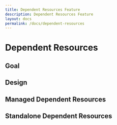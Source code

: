 ```yaml
---
title: Dependent Resources Feature
description: Dependent Resources Feature
layout: docs
permalink: /docs/dependent-resources
---
```


# Dependent Resources

## Goal 

## Design

## Managed Dependent Resources

## Standalone Dependent Resources